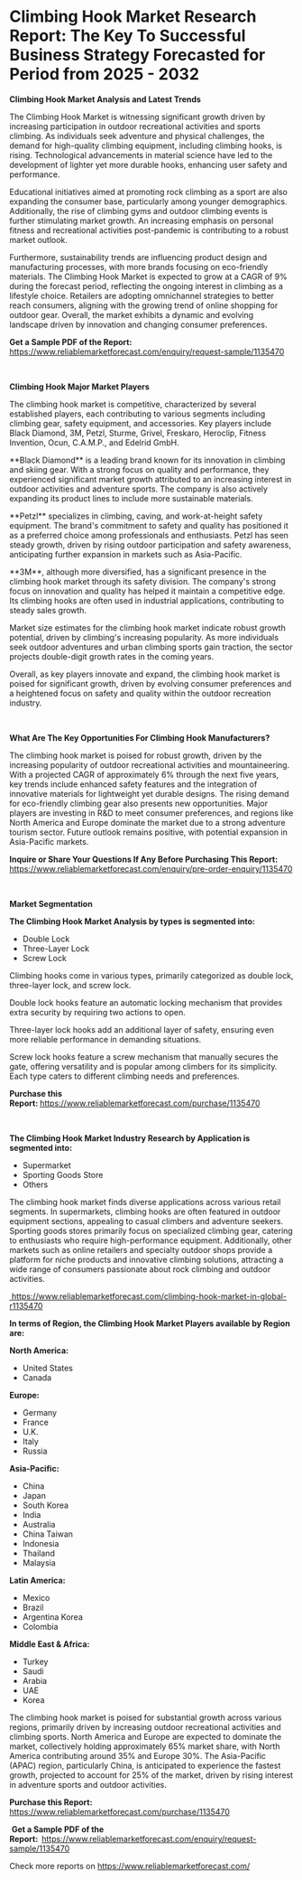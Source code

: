 <p><h1>Climbing Hook Market Research Report: The Key To Successful Business Strategy Forecasted for Period from 2025 - 2032</h1></p><p><strong>Climbing Hook Market Analysis and Latest Trends</strong></p>
<p><p>The Climbing Hook Market is witnessing significant growth driven by increasing participation in outdoor recreational activities and sports climbing. As individuals seek adventure and physical challenges, the demand for high-quality climbing equipment, including climbing hooks, is rising. Technological advancements in material science have led to the development of lighter yet more durable hooks, enhancing user safety and performance. </p><p>Educational initiatives aimed at promoting rock climbing as a sport are also expanding the consumer base, particularly among younger demographics. Additionally, the rise of climbing gyms and outdoor climbing events is further stimulating market growth. An increasing emphasis on personal fitness and recreational activities post-pandemic is contributing to a robust market outlook.</p><p>Furthermore, sustainability trends are influencing product design and manufacturing processes, with more brands focusing on eco-friendly materials. The Climbing Hook Market is expected to grow at a CAGR of 9% during the forecast period, reflecting the ongoing interest in climbing as a lifestyle choice. Retailers are adopting omnichannel strategies to better reach consumers, aligning with the growing trend of online shopping for outdoor gear. Overall, the market exhibits a dynamic and evolving landscape driven by innovation and changing consumer preferences.</p></p>
<p><strong>Get a Sample PDF of the Report:&nbsp;</strong> <a href="https://www.reliablemarketforecast.com/enquiry/request-sample/1135470?utm_campaign=3097&utm_medium=2&utm_source=Github&utm_content=ia&utm_term=04042025&utm_id=climbing-hook">https://www.reliablemarketforecast.com/enquiry/request-sample/1135470</a></p>
<p>&nbsp;</p>
<p><strong>Climbing Hook Major Market Players</strong></p>
<p><p>The climbing hook market is competitive, characterized by several established players, each contributing to various segments including climbing gear, safety equipment, and accessories. Key players include Black Diamond, 3M, Petzl, Sturme, Grivel, Freskaro, Heroclip, Fitness Invention, Ocun, C.A.M.P., and Edelrid GmbH.</p><p>**Black Diamond** is a leading brand known for its innovation in climbing and skiing gear. With a strong focus on quality and performance, they experienced significant market growth attributed to an increasing interest in outdoor activities and adventure sports. The company is also actively expanding its product lines to include more sustainable materials.</p><p>**Petzl** specializes in climbing, caving, and work-at-height safety equipment. The brand's commitment to safety and quality has positioned it as a preferred choice among professionals and enthusiasts. Petzl has seen steady growth, driven by rising outdoor participation and safety awareness, anticipating further expansion in markets such as Asia-Pacific.</p><p>**3M**, although more diversified, has a significant presence in the climbing hook market through its safety division. The company's strong focus on innovation and quality has helped it maintain a competitive edge. Its climbing hooks are often used in industrial applications, contributing to steady sales growth.</p><p>Market size estimates for the climbing hook market indicate robust growth potential, driven by climbing's increasing popularity. As more individuals seek outdoor adventures and urban climbing sports gain traction, the sector projects double-digit growth rates in the coming years.</p><p>Overall, as key players innovate and expand, the climbing hook market is poised for significant growth, driven by evolving consumer preferences and a heightened focus on safety and quality within the outdoor recreation industry.</p></p>
<p>&nbsp;</p>
<p><strong>What Are The Key Opportunities For Climbing Hook Manufacturers?</strong></p>
<p><p>The climbing hook market is poised for robust growth, driven by the increasing popularity of outdoor recreational activities and mountaineering. With a projected CAGR of approximately 6% through the next five years, key trends include enhanced safety features and the integration of innovative materials for lightweight yet durable designs. The rising demand for eco-friendly climbing gear also presents new opportunities. Major players are investing in R&D to meet consumer preferences, and regions like North America and Europe dominate the market due to a strong adventure tourism sector. Future outlook remains positive, with potential expansion in Asia-Pacific markets.</p></p>
<p><strong>Inquire or Share Your Questions If Any Before Purchasing This Report:</strong> <a href="https://www.reliablemarketforecast.com/enquiry/pre-order-enquiry/1135470?utm_campaign=3097&utm_medium=2&utm_source=Github&utm_content=ia&utm_term=04042025&utm_id=climbing-hook">https://www.reliablemarketforecast.com/enquiry/pre-order-enquiry/1135470</a></p>
<p>&nbsp;</p>
<p><strong>Market Segmentation</strong></p>
<p><strong>The Climbing Hook Market Analysis by types is segmented into:</strong></p>
<p><ul><li>Double Lock</li><li>Three-Layer Lock</li><li>Screw Lock</li></ul></p>
<p><p>Climbing hooks come in various types, primarily categorized as double lock, three-layer lock, and screw lock. </p><p>Double lock hooks feature an automatic locking mechanism that provides extra security by requiring two actions to open. </p><p>Three-layer lock hooks add an additional layer of safety, ensuring even more reliable performance in demanding situations. </p><p>Screw lock hooks feature a screw mechanism that manually secures the gate, offering versatility and is popular among climbers for its simplicity. Each type caters to different climbing needs and preferences.</p></p>
<p><strong>Purchase this Report:&nbsp;</strong><a href="https://www.reliablemarketforecast.com/purchase/1135470?utm_campaign=3097&utm_medium=2&utm_source=Github&utm_content=ia&utm_term=04042025&utm_id=climbing-hook">https://www.reliablemarketforecast.com/purchase/1135470</a></p>
<p>&nbsp;</p>
<p><strong>The Climbing Hook Market Industry Research by Application is segmented into:</strong></p>
<p><ul><li>Supermarket</li><li>Sporting Goods Store</li><li>Others</li></ul></p>
<p><p>The climbing hook market finds diverse applications across various retail segments. In supermarkets, climbing hooks are often featured in outdoor equipment sections, appealing to casual climbers and adventure seekers. Sporting goods stores primarily focus on specialized climbing gear, catering to enthusiasts who require high-performance equipment. Additionally, other markets such as online retailers and specialty outdoor shops provide a platform for niche products and innovative climbing solutions, attracting a wide range of consumers passionate about rock climbing and outdoor activities.</p></p>
<p><a href="https://www.reliablemarketforecast.com/climbing-hook-market-in-global-r1135470?utm_campaign=3097&utm_medium=2&utm_source=Github&utm_content=ia&utm_term=04042025&utm_id=climbing-hook">&nbsp;https://www.reliablemarketforecast.com/climbing-hook-market-in-global-r1135470</a></p>
<p><strong>In terms of Region, the Climbing Hook Market Players available by Region are:</strong></p>
<p>
    <p> <strong> North America: </strong>
        <ul>
            <li>United States</li>
            <li>Canada</li>
        </ul>
        </p> 
    <p> <strong> Europe: </strong>
        <ul>
            <li>Germany</li>
            <li>France</li>
            <li>U.K.</li>
            <li>Italy</li>
            <li>Russia</li>
        </ul>
        </p> 
    <p> <strong> Asia-Pacific: </strong>
        <ul>
            <li>China</li>
            <li>Japan</li>
            <li>South Korea</li>
            <li>India</li>
            <li>Australia</li>
            <li>China Taiwan</li>
            <li>Indonesia</li>
            <li>Thailand</li>
            <li>Malaysia</li>
        </ul>
        </p> 
    <p> <strong> Latin America: </strong>
        <ul>
            <li>Mexico</li>
            <li>Brazil</li>
            <li>Argentina Korea</li>
            <li>Colombia</li>
        </ul>
        </p> 
    <p> <strong> Middle East & Africa: </strong>
        <ul>
            <li>Turkey</li>
            <li>Saudi</li>
            <li>Arabia</li>
            <li>UAE</li>
            <li>Korea</li>
        </ul>
    </p>
    </p>
<p><p>The climbing hook market is poised for substantial growth across various regions, primarily driven by increasing outdoor recreational activities and climbing sports. North America and Europe are expected to dominate the market, collectively holding approximately 65% market share, with North America contributing around 35% and Europe 30%. The Asia-Pacific (APAC) region, particularly China, is anticipated to experience the fastest growth, projected to account for 25% of the market, driven by rising interest in adventure sports and outdoor activities.</p></p>
<p><strong>Purchase this Report: </strong><a href="https://www.reliablemarketforecast.com/purchase/1135470?utm_campaign=3097&utm_medium=2&utm_source=Github&utm_content=ia&utm_term=04042025&utm_id=climbing-hook">https://www.reliablemarketforecast.com/purchase/1135470</a></p>
<p>&nbsp;<strong>Get a Sample PDF of the Report:&nbsp;&nbsp;</strong><a href="https://www.reliablemarketforecast.com/enquiry/request-sample/1135470?utm_campaign=3097&utm_medium=2&utm_source=Github&utm_content=ia&utm_term=04042025&utm_id=climbing-hook">https://www.reliablemarketforecast.com/enquiry/request-sample/1135470</a></p>
<p><strong></strong></p>
<p>Check more reports on <a href="https://www.reliablemarketforecast.com/?utm_campaign=3097&utm_medium=2&utm_source=Github&utm_content=ia&utm_term=04042025&utm_id=climbing-hook">https://www.reliablemarketforecast.com/</a></p>